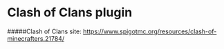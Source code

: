 # Clash of Clans plugin
#####Clash of Clans site: https://www.spigotmc.org/resources/clash-of-minecrafters.21784/

